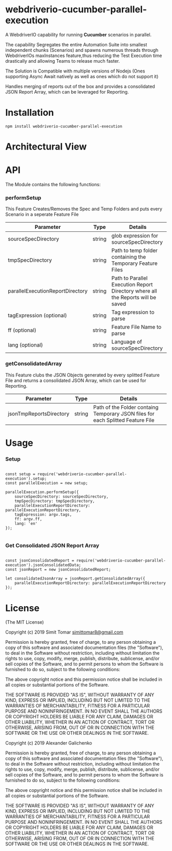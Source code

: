 # webdriverio-cucumber-parallel-execution

A WebdriverIO capability for running **Cucumber** scenarios in parallel.

The capability Segregates the entire Automation Suite into smallest independent chunks (Scenarios) and spawns numerous threads through WebdriverIOs maxInstances feature,thus reducing the Test Execution time drastically and allowing Teams to release much faster.

The Solution is Compatible with multiple versions of Nodejs (Ones supporting Async Await natively as well as ones which do not support it)

Handles merging of reports out of the box and provides a consolidated JSON Report Array, which can be leveraged for Reporting.


# Installation

```
npm install webdriverio-cucumber-parallel-execution
```

# Architectural View




# API


The Module contains the following functions:



### performSetup

This Feature Creates/Removes the Spec and Temp Folders and puts every Scenario in a seperate Feature File


| Parameter                        | Type   | Details                                                                         |
|----------------------------------|--------|---------------------------------------------------------------------------------|
| sourceSpecDirectory              | string | glob expression for sourceSpecDirectory                                         |
| tmpSpecDirectory                 | string | Path to temp folder containing the Temporary Feature Files                      |
| parallelExecutionReportDirectory | string | Path to Parallel Execution Report Directory where all the Reports will be saved |
| tagExpression (optional)         | string | Tag expression to parse                                                         |
| ff (optional)                    | string | Feature File Name to parse                                                      |
| lang (optional)                  | string | Language of sourceSpecDirectory                                                 |




### getConsolidatedArray


This Feature clubs the JSON Objects generated by every splitted Feature File and returns a consolidated JSON Array, which can be used for Reporting.

| Parameter                       | Type   | Details                                                                         |
|---------------------------------|--------|---------------------------------------------------------------------------------|
| jsonTmpReportsDirectory         | string | Path of the Folder containg Temporary JSON files for each Splitted Feature File |




# Usage

### Setup

```

const setup = require('webdriverio-cucumber-parallel-execution').setup;
const parallelExecution = new setup;

parallelExecution.performSetup({
    sourceSpecDirectory: sourceSpecDirectory,
    tmpSpecDirectory: tmpSpecDirectory,
    parallelExecutionReportDirectory: parallelExecutionReportDirectory,
    tagExpression: argv.tags,
    ff: argv.ff,
    lang: 'en'
});


```

### Get Consolidated JSON Report Array

```

const jsonConsolidatedReport = require('webdriverio-cucumber-parallel-execution').jsonConsolidatedData;
const jsonReport = new jsonConsolidatedReport;

let consolidatedJsonArray = jsonReport.getConsolidatedArray({
    parallelExecutionReportDirectory: parallelExecutionReportDirectory
});

```


# License

(The MIT License)

Copyright (c) 2019 Simit Tomar simittomar8@gmail.com

Permission is hereby granted, free of charge, to any person obtaining a copy of this software and associated documentation files (the "Software"), to deal in the Software without restriction, including without limitation the rights to use, copy, modify, merge, publish, distribute, sublicense, and/or sell copies of the Software, and to permit persons to whom the Software is furnished to do so, subject to the following conditions:

The above copyright notice and this permission notice shall be included in all copies or substantial portions of the Software.

THE SOFTWARE IS PROVIDED "AS IS", WITHOUT WARRANTY OF ANY KIND, EXPRESS OR IMPLIED, INCLUDING BUT NOT LIMITED TO THE WARRANTIES OF MERCHANTABILITY, FITNESS FOR A PARTICULAR PURPOSE AND NONINFRINGEMENT. IN NO EVENT SHALL THE AUTHORS OR COPYRIGHT HOLDERS BE LIABLE FOR ANY CLAIM, DAMAGES OR OTHER LIABILITY, WHETHER IN AN ACTION OF CONTRACT, TORT OR OTHERWISE, ARISING FROM, OUT OF OR IN CONNECTION WITH THE SOFTWARE OR THE USE OR OTHER DEALINGS IN THE SOFTWARE.


Copyright (c) 2019 Alexander Galichenko

Permission is hereby granted, free of charge, to any person obtaining a copy of this software and associated documentation files (the "Software"), to deal in the Software without restriction, including without limitation the rights to use, copy, modify, merge, publish, distribute, sublicense, and/or sell copies of the Software, and to permit persons to whom the Software is furnished to do so, subject to the following conditions:

The above copyright notice and this permission notice shall be included in all copies or substantial portions of the Software.

THE SOFTWARE IS PROVIDED "AS IS", WITHOUT WARRANTY OF ANY KIND, EXPRESS OR IMPLIED, INCLUDING BUT NOT LIMITED TO THE WARRANTIES OF MERCHANTABILITY, FITNESS FOR A PARTICULAR PURPOSE AND NONINFRINGEMENT. IN NO EVENT SHALL THE AUTHORS OR COPYRIGHT HOLDERS BE LIABLE FOR ANY CLAIM, DAMAGES OR OTHER LIABILITY, WHETHER IN AN ACTION OF CONTRACT, TORT OR OTHERWISE, ARISING FROM, OUT OF OR IN CONNECTION WITH THE SOFTWARE OR THE USE OR OTHER DEALINGS IN THE SOFTWARE.

